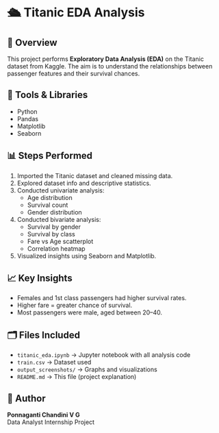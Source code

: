 # 🛳️ Titanic EDA Analysis

## 📘 Overview
This project performs **Exploratory Data Analysis (EDA)** on the Titanic dataset from Kaggle.
The aim is to understand the relationships between passenger features and their survival chances.

## 🧰 Tools & Libraries
- Python
- Pandas
- Matplotlib
- Seaborn

## 📊 Steps Performed
1. Imported the Titanic dataset and cleaned missing data.  
2. Explored dataset info and descriptive statistics.  
3. Conducted univariate analysis:
   - Age distribution
   - Survival count
   - Gender distribution
4. Conducted bivariate analysis:
   - Survival by gender
   - Survival by class
   - Fare vs Age scatterplot
   - Correlation heatmap
5. Visualized insights using Seaborn and Matplotlib.

## 📈 Key Insights
- Females and 1st class passengers had higher survival rates.
- Higher fare = greater chance of survival.
- Most passengers were male, aged between 20–40.

## 🗂️ Files Included
- `titanic_eda.ipynb` → Jupyter notebook with all analysis code  
- `train.csv` → Dataset used  
- `output_screenshots/` → Graphs and visualizations  
- `README.md` → This file (project explanation)

## 🧠 Author
**Ponnaganti Chandini V G**  
Data Analyst Internship Project
